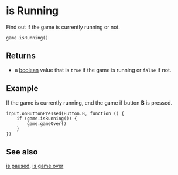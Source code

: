 # is Running

Find out if the game is currently running or not.

```sig
game.isRunning()
```

## Returns

* a [boolean](/types/boolean) value that is `true` if the game is running or `false` if not.

## Example

If the game is currently running, end the game if button **B** is pressed.

```blocks
input.onButtonPressed(Button.B, function () {
	if (game.isRunning()) {
        game.gameOver()
    }
})
```

## See also

[is paused](/reference/game/is-paused),
[is game over](/reference/game/is-game-over)